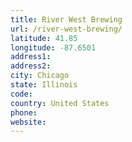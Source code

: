 ```yaml
---
title: River West Brewing
url: /river-west-brewing/
latitude: 41.85
longitude: -87.6501
address1: 
address2: 
city: Chicago
state: Illinois
code: 
country: United States
phone: 
website: 
---
```


